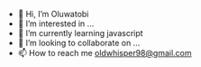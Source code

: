 - 👋 Hi, I’m Oluwatobi
- 👀 I’m interested in ...
- 🌱 I’m currently learning javascript
- 💞️ I’m looking to collaborate on ...
- 📫 How to reach me oldwhisper98@gmail.com

